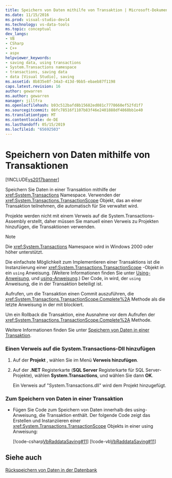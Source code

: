 ```yaml
---
title: Speichern von Daten mithilfe von Transaktion | Microsoft-Dokumentation
ms.date: 11/15/2016
ms.prod: visual-studio-dev14
ms.technology: vs-data-tools
ms.topic: conceptual
dev_langs:
- VB
- CSharp
- C++
- aspx
helpviewer_keywords:
- saving data, using transactions
- System.Transactions namespace
- transactions, saving data
- data [Visual Studio], saving
ms.assetid: 8b835e8f-34a3-413d-9bb5-ebaeb87f1198
caps.latest.revision: 16
author: gewarren
ms.author: gewarren
manager: jillfra
ms.openlocfilehash: b93c512bafd8b15682ed081c7778660ef52fd1f7
ms.sourcegitcommit: 08fc78516f1107b83f46e2401888df4868bb1e40
ms.translationtype: MT
ms.contentlocale: de-DE
ms.lasthandoff: 05/15/2019
ms.locfileid: "65692503"
---
```

# <a name="save-data-by-using-a-transaction"></a>Speichern von Daten mithilfe von Transaktionen
[!INCLUDE[vs2017banner](../includes/vs2017banner.md)]

Speichern Sie Daten in einer Transaktion mithilfe der <xref:System.Transactions> Namespace. Verwenden der <xref:System.Transactions.TransactionScope> Objekt, das an einer Transaktion teilnehmen, die automatisch für Sie verwaltet wird.  
  
 Projekte werden nicht mit einem Verweis auf die System.Transactions-Assembly erstellt, daher müssen Sie manuell einen Verweis zu Projekten hinzufügen, die Transaktionen verwenden.  
  
> [!NOTE]
> Die <xref:System.Transactions> Namespace wird in Windows 2000 oder höher unterstützt.  
  
 Die einfachste Möglichkeit zum Implementieren einer Transaktions ist die Instanziierung einer <xref:System.Transactions.TransactionScope> -Objekt in ein `using` Anweisung. (Weitere Informationen finden Sie unter [Using-Anweisung](https://msdn.microsoft.com/library/665d1580-dd54-4e96-a9a9-6be2a68948f1), und [using-Anweisung](https://msdn.microsoft.com/library/afc355e6-f0b9-4240-94dd-0d93f17d9fc3).) Der Code, in wird, der `using` Anweisung, die in der Transaktion beteiligt ist.  
  
 Aufrufen, um die Transaktion einen Commit auszuführen, die <xref:System.Transactions.TransactionScope.Complete%2A> Methode als die letzte Anweisung in der mit blockiert.  
  
 Um ein Rollback die Transaktion, eine Ausnahme vor dem Aufrufen der <xref:System.Transactions.TransactionScope.Complete%2A> Methode.  
  
 Weitere Informationen finden Sie unter [Speichern von Daten in einer Transaktion](../data-tools/save-data-in-a-transaction.md).  
  
### <a name="to-add-a-reference-to-the-systemtransactions-dll"></a>Einen Verweis auf die System.Transactions-Dll hinzufügen  
  
1. Auf der **Projekt** , wählen Sie im Menü **Verweis hinzufügen**.  
  
2. Auf der **.NET** Registerkarte (**SQL Server** Registerkarte für SQL Server-Projekte), wählen **System.Transactions**, und wählen Sie dann **OK**.  
  
     Ein Verweis auf "System.Transactions.dll" wird dem Projekt hinzugefügt.  
  
### <a name="to-save-data-in-a-transaction"></a>Zum Speichern von Daten in einer Transaktion  
  
- Fügen Sie Code zum Speichern von Daten innerhalb des using-Anweisung, die Transaktion enthält. Der folgende Code zeigt das Erstellen und Instanziieren einer <xref:System.Transactions.TransactionScope> Objekts in einer using Anweisung:  
  
     [!code-csharp[VbRaddataSaving#11](../snippets/csharp/VS_Snippets_VBCSharp/VbRaddataSaving/CS/Form2.cs#11)]
     [!code-vb[VbRaddataSaving#11](../snippets/visualbasic/VS_Snippets_VBCSharp/VbRaddataSaving/VB/Form2.vb#11)]  
  
## <a name="see-also"></a>Siehe auch  
 [Rückspeichern von Daten in der Datenbank](../data-tools/save-data-back-to-the-database.md)
